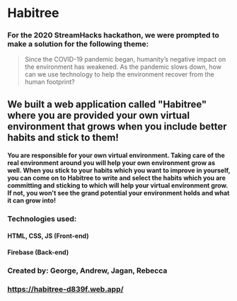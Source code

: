 # Habitree

### For the 2020 StreamHacks hackathon, we were prompted to make a solution for the following theme:
> Since the COVID-19 pandemic began, humanity’s negative impact on the environment has weakened. 
> As the pandemic slows down, how can we use technology to help the environment recover from the human footprint?

## We built a web application called "Habitree" where you are provided your own virtual environment that grows when you include better habits and stick to them!

#### You are responsible for your own virtual environment. Taking care of the real environment around you will help your own environment grow as well. When you stick to your habits which you want to improve in yourself, you can come on to Habitree to write and select the habits which you are committing and sticking to which will help your virtual environment grow. If not, you won't see the grand potential your environment holds and what it can grow into!
####

### Technologies used:
#### HTML, CSS, JS (Front-end)
#### Firebase (Back-end)

### Created by: George, Andrew, Jagan, Rebecca
### https://habitree-d839f.web.app/
